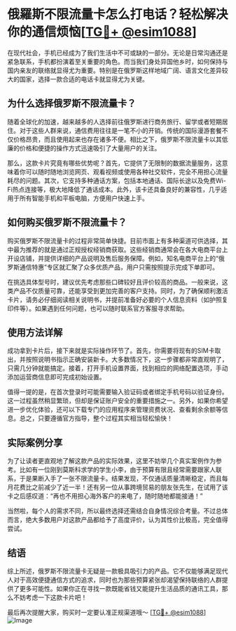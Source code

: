# 俄羅斯不限流量卡怎么打电话？轻松解决你的通信烦恼[[TG💪+ @esim1088](https://t.me/s/esim1088)]

在现代社会，手机已经成为了我们生活中不可或缺的一部分。无论是日常沟通还是紧急联系，手机都扮演着至关重要的角色。而当我们身处异国他乡时，如何保持与国内亲友的联络就显得尤为重要。特别是在俄罗斯这样地域广阔、语言文化差异较大的国家，选择一款合适的电话卡就显得尤为关键。

## 为什么选择俄罗斯不限流量卡？

随着全球化的加速，越来越多的人选择前往俄罗斯进行商务旅行、留学或者短期居住。对于这些人群来说，通信费用往往是一笔不小的开销。传统的国际漫游套餐不仅价格昂贵，而且使用起来也存在诸多不便。相比之下，俄罗斯不限流量卡以其低廉的价格和便捷的操作方式迅速吸引了大量用户的关注。

那么，这款卡片究竟有哪些优势呢？首先，它提供了无限制的数据流量服务，这意味着你可以随时随地浏览网页、观看视频或使用各种社交软件，完全不用担心流量耗尽的问题。其次，它支持多种通话方案，包括本地通话、国际长途以及免费Wi-Fi热点连接等，极大地降低了通话成本。此外，该卡还具备良好的兼容性，几乎适用于所有智能手机和平板电脑，方便用户快速上手。

## 如何购买俄罗斯不限流量卡？

购买俄罗斯不限流量卡的过程非常简单快捷。目前市面上有多种渠道可供选择，其中最为推荐的就是通过正规授权经销商获取。这些经销商通常会在各大电商平台上开设店铺，并提供详细的产品说明及售后服务保障。例如，知名电商平台上的“俄罗斯通信特惠”专区就汇聚了众多优质产品，用户只需按照提示完成下单即可。

在挑选具体型号时，建议优先考虑那些口碑较好且评价较高的商品。一般来说，这类产品不仅质量可靠，还能享受到更加完善的客户支持。同时，为了确保顺利激活卡片，请务必仔细阅读相关说明书，并提前准备好必要的个人信息资料（如护照复印件等）。如果遇到任何问题，也可以随时联系官方客服寻求帮助。

## 使用方法详解

成功拿到卡片后，接下来就是实际操作环节了。首先，你需要将现有的SIM卡取出，并按照说明书指示正确安装新卡。大多数情况下，这一步骤都非常直观明了，只需几分钟就能搞定。接着，打开手机设置界面，找到相应的网络配置选项，手动添加运营商信息即可完成初始设置。

值得一提的是，在首次登录时可能需要输入验证码或者绑定手机号码以验证身份。这一过程虽然稍显繁琐，但却是保证账户安全的重要措施之一。另外，如果你希望进一步优化体验，还可以下载专门的应用程序来管理资费状况、查看剩余余额等信息。总之，只要遵循官方指导，整个过程其实相当轻松愉快！

## 实际案例分享

为了让读者更直观地了解这款产品的实际效果，这里不妨举几个真实案例作为参考。比如有一位刚到莫斯科求学的学生小李，由于预算有限且经常需要跟家人联系，于是果断入手了一张不限流量卡。结果发现，不仅通话质量清晰稳定，而且每月花费比之前减少了近一半！还有另一位从事跨境贸易的朋友张先生，在试用了该卡之后感叹道：“再也不用担心海外客户的来电了，随时随地都能接通！”

当然啦，每个人的需求不同，所以最终选择还需结合自身情况综合考量。不过总体而言，绝大多数用户对这款产品都给予了高度评价，认为其性价比极高，完全值得尝试。

## 结语

综上所述，俄罗斯不限流量卡无疑是一款极具吸引力的产品。它不仅能够满足现代人对于高效便捷通信方式的追求，同时也为那些预算紧张却渴望保持联络的人群提供了更多可能性。如果你正在寻找一款既能省钱又能提升生活品质的通讯工具，那么不妨考虑一下这款卡片吧！

最后再次提醒大家，购买时一定要认准正规渠道哦～ [[TG💪+ @esim1088](https://t.me/s/esim1088)] ![Image](https://i.postimg.cc/4NQfJmqS/Snipaste-2025-05-13-00-14-12.png)